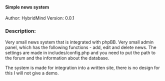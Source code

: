 #### Simple news system

Author: HybridMind
Version: 0.0.1

### Description:
Very small news system that is integrated with phpBB. Very small admin panel, which has the following functions - add, edit and delete news. The settings are made in includes/config.php and you need to put the path to the forum and the information about the database.

The system is made for integration into a written site, there is no design for this I will not give a demo. 
